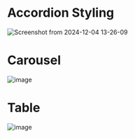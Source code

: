 # Accordion Styling
![Screenshot from 2024-12-04 13-26-09](https://github.com/user-attachments/assets/9d1d37a7-7f1c-462a-87b6-4841e7ca5604)

# Carousel
![image](https://github.com/user-attachments/assets/f96d22c3-426c-4b28-a2da-e3bc7037f36c)

# Table
![image](https://github.com/user-attachments/assets/492f95d7-0e82-4105-afc5-295a8fe7b6b0)